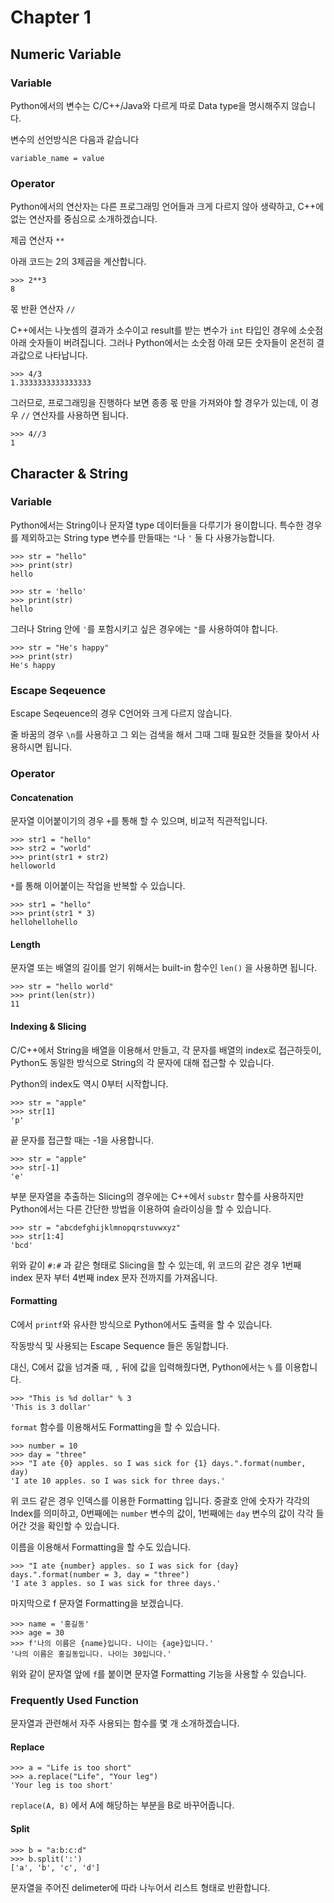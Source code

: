 Chapter 1
================

## Numeric Variable

### Variable

Python에서의 변수는 C/C++/Java와 다르게 따로 Data type을 명시해주지 않습니다.

변수의 선언방식은 다음과 같습니다
    
    variable_name = value
    
### Operator

Python에서의 연산자는 다른 프로그래밍 언어들과 크게 다르지 않아 생략하고, C++에 없는 연산자를 중심으로 소개하겠습니다.

제곱 연산자 `**`

아래 코드는 2의 3제곱을 계산합니다.

    >>> 2**3
    8

몫 반환 연산자 `//`

C++에서는 나눗셈의 결과가 소수이고 result를 받는 변수가 `int` 타입인 경우에 소숫점 아래 숫자들이 버려집니다. 그러나 Python에서는 소숫점 아래 모든 숫자들이 온전히 결과값으로 나타납니다.

    >>> 4/3
    1.3333333333333333

그러므로, 프로그래밍을 진행하다 보면 종종 몫 만을 가져와야 할 경우가 있는데, 이 경우 `//` 연산자를 사용하면 됩니다.

    >>> 4//3
    1

## Character & String

### Variable

Python에서는 String이나 문자열 type 데이터들을 다루기가 용이합니다. 특수한 경우를 제외하고는 String type 변수를 만들때는 `"`나 `'` 둘 다 사용가능합니다.

    >>> str = "hello"
    >>> print(str)
    hello
    
    >>> str = 'hello'
    >>> print(str)
    hello
    
그러나 String 안에 `'`를 포함시키고 싶은 경우에는 `"`를 사용하여야 합니다.

    >>> str = "He's happy"
    >>> print(str)
    He's happy

### Escape Seqeuence

Escape Seqeuence의 경우 C언어와 크게 다르지 않습니다.

줄 바꿈의 경우 `\n`를 사용하고 그 외는 검색을 해서 그때 그때 필요한 것들을 찾아서 사용하시면 됩니다.

### Operator

#### Concatenation

문자열 이어붙이기의 경우 `+`를 통해 할 수 있으며, 비교적 직관적입니다.

    >>> str1 = "hello"
    >>> str2 = "world"
    >>> print(str1 + str2)
    helloworld
    
`*`를 통해 이어붙이는 작업을 반복할 수 있습니다.

    >>> str1 = "hello"
    >>> print(str1 * 3)
    hellohellohello

#### Length

문자열 또는 배열의 길이를 얻기 위해서는 built-in 함수인 `len()` 을 사용하면 됩니다.

    >>> str = "hello world"
    >>> print(len(str))
    11
    
#### Indexing & Slicing

C/C++에서 String을 배열을 이용해서 만들고, 각 문자를 배열의 index로 접근하듯이, Python도 동일한 방식으로 String의 각 문자에 대해 접근할 수 있습니다.

Python의 index도 역시 0부터 시작합니다.

    >>> str = "apple"
    >>> str[1]
    'p'

끝 문자를 접근할 때는 -1을 사용합니다.

    >>> str = "apple"
    >>> str[-1]
    'e'

부분 문자열을 추출하는 Slicing의 경우에는 C++에서 `substr` 함수를 사용하지만 Python에서는 다른 간단한 방법을 이용하여 슬라이싱을 할 수 있습니다.

    >>> str = "abcdefghijklmnopqrstuvwxyz"
    >>> str[1:4]
    'bcd'

위와 같이 `#:#` 과 같은 형태로 Slicing을 할 수 있는데, 위 코드의 같은 경우 1번째 index 문자 부터 4번째 index 문자 전까지를 가져옵니다.

#### Formatting

C에서 `printf`와 유사한 방식으로 Python에서도 출력을 할 수 있습니다.

작동방식 및 사용되는 Escape Sequence 들은 동일합니다.

대신, C에서 값을 넘겨줄 때, `,` 뒤에 값을 입력해줬다면, Python에서는 `%` 를 이용합니다.

    >>> "This is %d dollar" % 3
    'This is 3 dollar'
    

`format` 함수를 이용해서도 Formatting을 할 수 있습니다.

    >>> number = 10
    >>> day = "three"
    >>> "I ate {0} apples. so I was sick for {1} days.".format(number, day)
    'I ate 10 apples. so I was sick for three days.'

위 코드 같은 경우 인덱스를 이용한 Formatting 입니다. 중괄호 안에 숫자가 각각의 Index를 의미하고, 0번째에는 `number` 변수의 값이, 1번째에는 `day` 변수의 값이 각각 들어간 것을 확인할 수 있습니다.

이름을 이용해서 Formatting을 할 수도 있습니다.

    >>> "I ate {number} apples. so I was sick for {day} days.".format(number = 3, day = "three")
    'I ate 3 apples. so I was sick for three days.'

마지막으로 f 문자열 Formatting을 보겠습니다.

    >>> name = '홍길동'
    >>> age = 30
    >>> f'나의 이름은 {name}입니다. 나이는 {age}입니다.'
    '나의 이름은 홍길동입니다. 나이는 30입니다.'

위와 같이 문자열 앞에 `f`를 붙이면 문자열 Formatting 기능을 사용할 수 있습니다.

### Frequently Used Function

문자열과 관련해서 자주 사용되는 함수를 몇 개 소개하겠습니다.

#### Replace

    >>> a = "Life is too short"
    >>> a.replace("Life", "Your leg")
    'Your leg is too short'

`replace(A, B)` 에서 A에 해당하는 부분을 B로 바꾸어줍니다.

#### Split

    >>> b = "a:b:c:d"
    >>> b.split(':')
    ['a', 'b', 'c', 'd']

문자열을 주어진 delimeter에 따라 나누어서 리스트 형태로 반환합니다.


